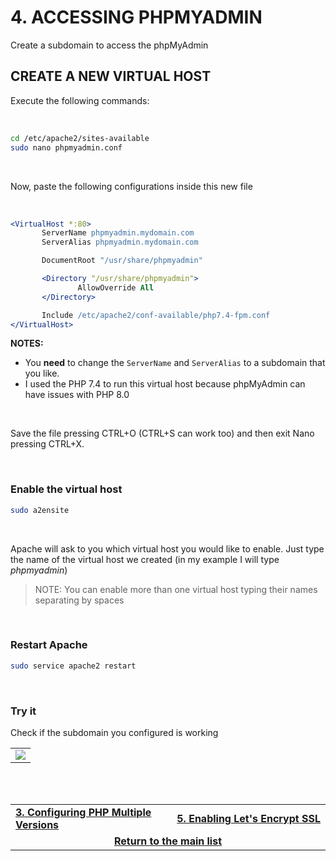 # 4. ACCESSING PHPMYADMIN
Create a subdomain to access the phpMyAdmin

## CREATE A NEW VIRTUAL HOST
Execute the following commands:

<br>

```bash
cd /etc/apache2/sites-available
sudo nano phpmyadmin.conf
```

<br>

Now, paste the following configurations inside this new file

<br>

 ```apache
<VirtualHost *:80>
        ServerName phpmyadmin.mydomain.com
        ServerAlias phpmyadmin.mydomain.com

        DocumentRoot "/usr/share/phpmyadmin"

        <Directory "/usr/share/phpmyadmin">
                AllowOverride All
        </Directory>

        Include /etc/apache2/conf-available/php7.4-fpm.conf
</VirtualHost>
```

**NOTES:**
 - You **need** to change the `ServerName` and `ServerAlias` to a subdomain that you like.
 - I used the PHP 7.4 to run this virtual host because phpMyAdmin can have issues with PHP 8.0

<br>

Save the file pressing CTRL+O (CTRL+S can work too) and then exit Nano pressing CTRL+X.

<br>

### Enable the virtual host

```bash
sudo a2ensite
```

<br>

Apache will ask to you which virtual host you would like to enable.
Just type the name of the virtual host we created (in my example I will type *phpmyadmin*)

> NOTE: You can enable more than one virtual host typing their names separating by spaces

<br>

### Restart Apache

```bash
sudo service apache2 restart
```

<br>

### Try it
Check if the subdomain you configured is working
<table><tr><td>
  <img src="https://user-images.githubusercontent.com/49572917/111044984-79aff680-842a-11eb-8ef8-0f5ea3b6a8c1.png">
</td></tr></table>

<br><br>
<div>
    <table width="9000">
        <tr>
            <td width="9000">
                <a href="https://github.com/andregalastri/tutorials/blob/main/Ubuntu%20Server/3.%20Configuring%20PHP%20Multiple%20Versions.md"><b>3. Configuring PHP Multiple Versions</b></a>
            </td>
            <td width="50%" align="right">
                <a href="https://github.com/andregalastri/tutorials/blob/main/Ubuntu%20Server/5.%20Enabling%20Let's%20Encrypt%20SSL.md"><b>5. Enabling Let's Encrypt SSL</b></a>
            </td>
        </tr>
        <tr>
            <td width="9000" colspan="2" align="center">
                <a href="">
                    <b>Return to the main list</b>
                </a>
            </td>
        </tr>
    </table>
</div>

